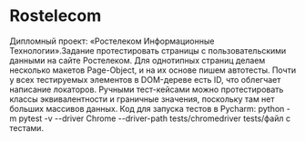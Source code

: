 # Rostelecom
Дипломный проект: «Ростелеком Информационные Технологии».Задание протестировать страницы с пользовательскими данными на сайте Ростелеком. 
Для однотипных страниц делаем несколько макетов Page-Object, и на их основе пишем автотесты.
Почти у всех тестируемых элементов в DOM-дереве есть ID, что облегчает написание локаторов.
Ручными тест-кейсами можно протестировать классы эквивалентности и граничные значения, поскольку там нет больших массивов данных.
Код для запуска тестов в Pycharm: python -m pytest -v --driver Chrome --driver-path tests/chromedriver tests/файл с тестами.
